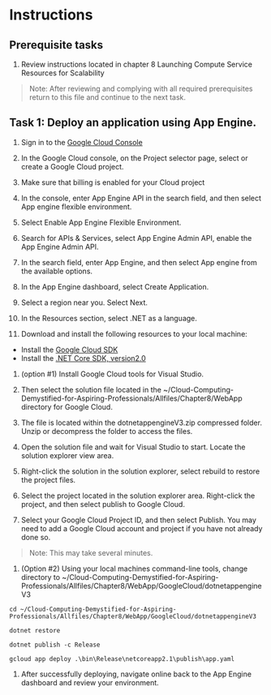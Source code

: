 # Instructions

## Prerequisite tasks

1. Review instructions located in chapter 8 Launching Compute Service Resources for Scalability
> Note: After reviewing and complying with all required prerequisites return to this file and continue to the next task.

## Task 1: Deploy an application using App Engine.

1.	Sign in to the [Google Cloud Console](https://console.cloud.google.com/)

1.	In the Google Cloud console, on the Project selector page, select or create a Google Cloud project.

1.	Make sure that billing is enabled for your Cloud project

1.	In the console, enter App Engine API in the search field, and then select App engine flexible environment.

1.	Select Enable App Engine Flexible Environment.

1.	Search for APIs & Services, select App Engine Admin API, enable the App Engine Admin API.

1.	In the search field, enter App Engine, and then select App engine from the available options.

1.	In the App Engine dashboard, select Create Application.

1.	Select a region near you. Select Next.

1.	In the Resources section, select .NET as a language.

1.	Download and install the following resources to your local machine:

- Install the [Google Cloud SDK](https://cloud.google.com/sdk/)
- Install the [.NET Core SDK, version2.0](https://github.com/dotnet/core/blob/master/release-notes/download-archives/2.0.5-download.md)

1.	(option #1) Install Google Cloud tools for Visual Studio.

1.	Then select the solution file located in the ~/Cloud-Computing-Demystified-for-Aspiring-Professionals/Allfiles/Chapter8/WebApp directory for Google Cloud.

1.	The file is located within the dotnetappengineV3.zip compressed folder. Unzip or decompress the folder to access the files.

1.	Open the solution file and wait for Visual Studio to start. Locate the solution explorer view area.

1.	Right-click the solution in the solution explorer, select rebuild to restore the project files.

1.	Select the project located in the solution explorer area. Right-click the project, and then select publish to Google Cloud.

1.	Select your Google Cloud Project ID, and then select Publish. You may need to add a Google Cloud account and project if you have not already done so.

> Note: This may take several minutes.
1.	(Option #2) Using your local machines command-line tools, change directory to ~/Cloud-Computing-Demystified-for-Aspiring-Professionals/Allfiles/Chapter8/WebApp/GoogleCloud/dotnetappengineV3
```
cd ~/Cloud-Computing-Demystified-for-Aspiring-Professionals/Allfiles/Chapter8/WebApp/GoogleCloud/dotnetappengineV3

dotnet restore

dotnet publish -c Release

gcloud app deploy .\bin\Release\netcoreapp2.1\publish\app.yaml
```
1. After successfully deploying, navigate online back to the App Engine dashboard and review your environment.
